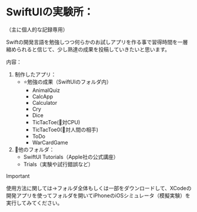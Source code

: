 # SwiftUIの実験所：
（主に個人的な記録専用）

Swiftの開発言語を勉強しつつ何らかのお試しアプリを作る事で習得時間を一層縮められると信じて、少し熟達の成果を投稿していきたいと思います。

内容：
1. 制作したアプリ：
     - ⭐️勉強の成果（SwiftUIのフォルダ内）
       - AnimalQuiz
       - CalcApp
       - Calculator
       - Cry
       - Dice
       - TicTacToe(📲対CPU)
       - TicTacToe0(👥対人間の相手)
       - ToDo
       - WarCardGame
2. 📑他のフォルダ：
     - SwiftUI Tutorials（Apple社の公式講座）
     - Trials（実験や試行錯誤など）

> [!IMPORTANT]
> 使用方法に関しては→フォルダ全体もしくは一部をダウンロードして、XCodeの開発アプリを使ってフォルダを開いてiPhoneのiOSシミュレータ（模擬実験）を実行してみてください。
